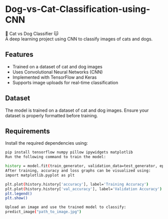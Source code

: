 # Dog-vs-Cat-Classification-using-CNN
🐶 Cat vs Dog Classifier 🐱  
A deep learning project using CNN to classify images of cats and dogs.  

##  Features  
- Trained on a dataset of cat and dog images  
- Uses Convolutional Neural Networks (CNN)  
- Implemented with TensorFlow and Keras  
- Supports image uploads for real-time classification  

##  Dataset  
The model is trained on a dataset of cat and dog images. Ensure your dataset is properly formatted before training.  

##  Requirements  
Install the required dependencies using:  
```bash
pip install tensorflow numpy pillow ipywidgets matplotlib
Run the following command to train the model:

history = model.fit(train_generator, validation_data=test_generator, epochs=10)
After training, accuracy and loss graphs can be visualized using:
import matplotlib.pyplot as plt

plt.plot(history.history['accuracy'], label='Training Accuracy')
plt.plot(history.history['val_accuracy'], label='Validation Accuracy')
plt.legend()
plt.show()

Upload an image and use the trained model to classify:
predict_image("path_to_image.jpg")

